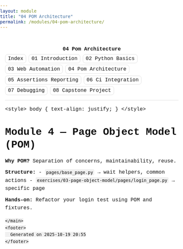 ```yaml
---
layout: module
title: "04 POM Architecture"
permalink: /modules/04-pom-architecture/
---
```


<!DOCTYPE html>
<html lang="en">
<meta charset="utf-8">
<meta name="viewport" content="width=device-width, initial-scale=1">
<title>04 Pom Architecture</title>
<style>
:root{
  --bg:#fff;
  --fg:#111;
  --muted:#555;
  --border:#ddd;
}
*{box-sizing:border-box}
html,body{margin:0;padding:0;background:var(--bg);color:var(--fg);font:16px/1.6 ui-monospace,SFMono-Regular,Menlo,Monaco,Consolas,"Liberation Mono","Courier New",monospace}
.container{max-width:72ch;margin:0 auto;padding:2rem 1rem}
header{margin-bottom:1rem;border-bottom:1px solid var(--border);padding-bottom:0.75rem}
h1,h2,h3,h4,h5,h6{line-height:1.25;margin:1.2em 0 0.6em}
p{margin:0.6em 0}
a{color:inherit;text-decoration:underline}
nav ul{list-style:none;padding:0;margin:0.25rem 0;display:flex;flex-wrap:wrap;gap:0.5rem}
nav a{padding:0.25rem 0.5rem;border:1px solid var(--border);border-radius:0.5rem;text-decoration:none}
footer{margin-top:2rem;color:var(--muted);font-size:0.9em}
pre.code{background:#f6f6f6;border:1px solid var(--border);padding:1rem;overflow:auto;border-radius:0.5rem}
code{background:#f0f0f0;padding:0.1rem 0.25rem;border-radius:0.25rem}
blockquote{border-left:3px solid var(--border);margin:1rem 0;padding:0.1rem 0 0.1rem 1rem;color:var(--muted)}
hr{border:none;border-top:1px solid var(--border);margin:2rem 0}
ul,ol{padding-left:1.25rem}
.header-title{font-weight:700}
.breadcrumb{color:var(--muted);font-size:0.9em}
</style>
<body>
  <div class="container">
    <header>
      <div class="header-title">04 Pom Architecture</div>
      <nav><ul><li><a href="index.html">Index</a></li><li><a href="01-introduction.html">01 Introduction</a></li><li><a href="02-python-basics.html">02 Python Basics</a></li><li><a href="03-web-automation.html">03 Web Automation</a></li><li><a href="04-pom-architecture.html">04 Pom Architecture</a></li><li><a href="05-assertions-reporting.html">05 Assertions Reporting</a></li><li><a href="06-ci-integration.html">06 Ci Integration</a></li><li><a href="07-debugging.html">07 Debugging</a></li><li><a href="08-capstone-project.html">08 Capstone Project</a></li></ul></nav>
    </header>
    <main>
      <p>&lt;style&gt; body { text-align: justify; } &lt;/style&gt;</p>
<h1>Module 4 — Page Object Model (POM)</h1>

<p><strong>Why POM?</strong> Separation of concerns, maintainability, reuse.</p>

<p><strong>Structure:</strong> - <code>pages/base_page.py</code> → wait helpers, common actions - <code>exercises/03-page-object-model/pages/login_page.py</code> → specific page</p>

<p><strong>Hands-on:</strong> Refactor your login test using POM and fixtures.</p>

    </main>
    <footer>
      Generated on 2025-10-19 20:55
    </footer>
  </div>
</body>
</html>
